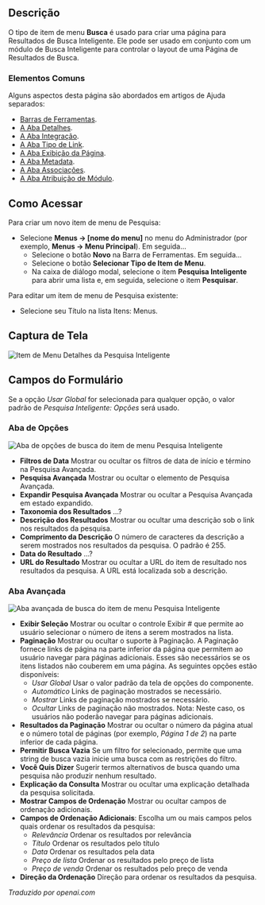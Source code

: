 <!-- Filename: Help4.x:Menu_Item:_Search  / Display title: Pesquisa -->

## Descrição

O tipo de item de menu **Busca** é usado para criar uma página para Resultados de Busca Inteligente. Ele pode ser usado em conjunto com um módulo de Busca Inteligente para controlar o layout de uma Página de Resultados de Busca.

### Elementos Comuns

Alguns aspectos desta página são abordados em artigos de Ajuda separados:

* [Barras de Ferramentas](jdocmanual?article=help/common-elements/toolbars).
* [A Aba Detalhes](jdocmanual?article=help/menu-items-common/menu-item-details).
* [A Aba Integração](jdocmanual?article=help/menu-items-common/menu-item-integration).
* [A Aba Tipo de Link](jdocmanual?article=help/menu-items-common/menu-item-link-type).
* [A Aba Exibição da Página](jdocmanual?article=help/menu-items-common/menu-item-page-display).
* [A Aba Metadata](jdocmanual?article=help/menu-items-common/menu-item-metadata).
* [A Aba Associações](jdocmanual?article=help/common-elements/edit-associations).
* [A Aba Atribuição de Módulo](jdocmanual?article=help/menu-items-common/menu-item-module-assignment).

## Como Acessar

Para criar um novo item de menu de Pesquisa:

- Selecione **Menus → \[nome do menu\]** no menu do Administrador
  (por exemplo, **Menus → Menu Principal**). Em seguida...
  - Selecione o botão **Novo** na Barra de Ferramentas. Em seguida...
  - Selecione o botão **Selecionar Tipo de Item de Menu**.
  - Na caixa de diálogo modal, selecione o item **Pesquisa Inteligente** para abrir uma lista e, em seguida, selecione o item **Pesquisar**.

Para editar um item de menu de Pesquisa existente:

- Selecione seu Título na lista Itens: Menus.

## Captura de Tela

![Item de Menu Detalhes da Pesquisa Inteligente](../../../ptbr/images/menu-items/smart-search-search-details-tab.png)

## Campos do Formulário

Se a opção *Usar Global* for selecionada para qualquer opção, o valor padrão de *Pesquisa Inteligente: Opções* será usado.

### Aba de Opções

![Aba de opções de busca do item de menu Pesquisa Inteligente](../../../ptbr/images/menu-items/smart-search-search-options-tab.png)

- **Filtros de Data** Mostrar ou ocultar os filtros de data de início e término na Pesquisa Avançada.
- **Pesquisa Avançada** Mostrar ou ocultar o elemento de Pesquisa Avançada.
- **Expandir Pesquisa Avançada** Mostrar ou ocultar a Pesquisa Avançada em estado expandido.
- **Taxonomia dos Resultados** ...?
- **Descrição dos Resultados** Mostrar ou ocultar uma descrição sob o link nos resultados da pesquisa.
- **Comprimento da Descrição** O número de caracteres da descrição a serem mostrados nos resultados da pesquisa. O padrão é 255.
- **Data do Resultado** ...?
- **URL do Resultado** Mostrar ou ocultar a URL do item de resultado nos resultados da pesquisa. A URL está localizada sob a descrição.

### Aba Avançada

![Aba avançada de busca do item de menu Pesquisa Inteligente](../../../ptbr/images/menu-items/smart-search-search-advanced-tab.png)

- **Exibir Seleção** Mostrar ou ocultar o controle Exibir \# que permite ao usuário selecionar o número de itens a serem mostrados na lista.
- **Paginação** Mostrar ou ocultar o suporte à Paginação. A Paginação fornece links de página na parte inferior da página que permitem ao usuário navegar para páginas adicionais. Esses são necessários se os itens listados não couberem em uma página.
    As seguintes opções estão disponíveis:
    - *Usar Global* Usar o valor padrão da tela de opções do componente.
    - *Automático* Links de paginação mostrados se necessário.
    - *Mostrar* Links de paginação mostrados se necessário.
    - *Ocultar* Links de paginação não mostrados. Nota: Neste caso, os usuários não poderão navegar para páginas adicionais.
- **Resultados da Paginação** Mostrar ou ocultar o número da página atual e o número total de páginas (por exemplo, *Página 1 de 2*) na parte inferior de cada página.
- **Permitir Busca Vazia** Se um filtro for selecionado, permite que uma string de busca vazia inicie uma busca com as restrições do filtro.
- **Você Quis Dizer** Sugerir termos alternativos de busca quando uma pesquisa não produzir nenhum resultado.
- **Explicação da Consulta** Mostrar ou ocultar uma explicação detalhada da pesquisa solicitada.
- **Mostrar Campos de Ordenação** Mostrar ou ocultar campos de ordenação adicionais.
- **Campos de Ordenação Adicionais**: Escolha um ou mais campos pelos quais ordenar os resultados da pesquisa:
  - *Relevância* Ordenar os resultados por relevância
  - *Título* Ordenar os resultados pelo título
  - *Data* Ordenar os resultados pela data
  - *Preço de lista* Ordenar os resultados pelo preço de lista
  - *Preço de venda* Ordenar os resultados pelo preço de venda
- **Direção da Ordenação** Direção para ordenar os resultados da pesquisa.

*Traduzido por openai.com*

